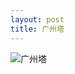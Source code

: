 ```yaml
---
layout: post
title: 广州塔
---
```


<img src="https://img.nikonsrc.com/image/IsDqx0NQjJEK4auyZM_CD0AFkee9s3Y7AWTanMPcictSoLfALtxwR0-cZqK6FRukgpeLFCvWMp0/item.JPG" original="https://img.nikonsrc.com/image/IsDqx0NQjJEK4auyZM_CD0AFkee9s3Y7AWTanMPcictSoLfALtxwR7H2vRDMXUykUvMF2YvsSiFi_pWM54Un4Q/item.JPG" alt="广州塔" onclick="javascript:enlarge(this)" class="toEnlarge" >
